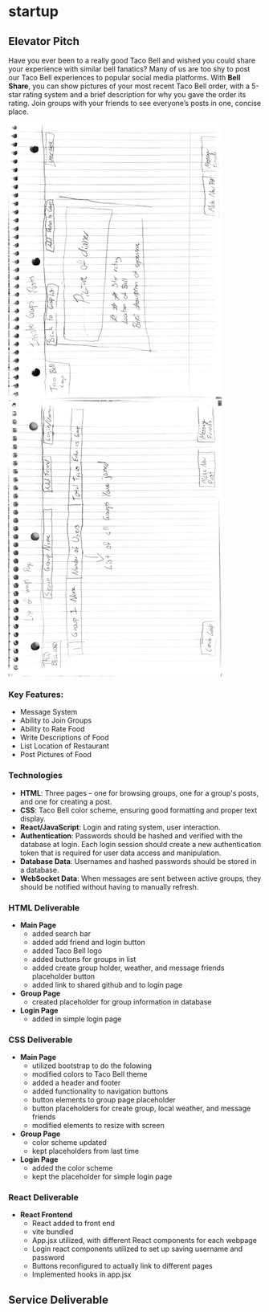 # startup
## Elevator Pitch

Have you ever been to a really good Taco Bell and wished you could share your experience with similar bell fanatics? Many of us are too shy to post our Taco Bell experiences to popular social media platforms. With **Bell Share**, you can show pictures of your most recent Taco Bell order, with a 5-star rating system and a brief description for why you gave the order its rating. Join groups with your friends to see everyone’s posts in one, concise place.

<img src="images/Bell Share rough draft (Page 1).png" alt="Alt Text" width="425" height="550" style="transform: rotate(180deg);">
<img src="images/Bell Share rough draft (Page 2).png" alt="Alt Text" width="425" height="550" style="transform: rotate(180deg);">

### Key Features:
- Message System 
- Ability to Join Groups
- Ability to Rate Food 
- Write Descriptions of Food
- List Location of Restaurant 
- Post Pictures of Food

### Technologies

- **HTML**: Three pages – one for browsing groups, one for a group's posts, and one for creating a post.
- **CSS**: Taco Bell color scheme, ensuring good formatting and proper text display.
- **React/JavaScript**: Login and rating system, user interaction.
- **Authentication**: Passwords should be hashed and verified with the database at login. Each login session should create a new authentication token that is required for user data access and manipulation.
- **Database Data**: Usernames and hashed passwords should be stored in a database.
- **WebSocket Data**: When messages are sent between active groups, they should be notified without having to manually refresh.


### HTML Deliverable
- **Main Page**
    - added search bar
    - added add friend and login button
    - added Taco Bell logo
    - added buttons for groups in list
    - added create group holder, weather, and message friends placeholder button
    - added link to shared github and to login page
- **Group Page**
    - created placeholder for group information in database
- **Login Page**
    - added in simple login page


### CSS Deliverable
- **Main Page**
    - utilized bootstrap to do the folowing
    - modified colors to Taco Bell theme
    - added a header and footer
    - added functionality to navigation buttons
    - button elements to group page placeholder
    - button placeholders for create group, local weather, and message friends
    - modified elements to resize with screen
- **Group Page**
    - color scheme updated
    - kept placeholders from last time
- **Login Page**
    - added the color scheme
    - kept the placeholder for simple login page


### React Deliverable
- **React Frontend**
    - React added to front end
    - vite bundled
    - App.jsx utilized, with different React components for each webpage
    - Login react components utilized to set up saving username and password
    - Buttons reconfigured to actually link to different pages
    - Implemented hooks in app.jsx

## Service Deliverable